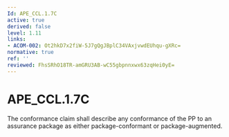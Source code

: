 ```yaml
---
Id: APE_CCL.1.7C
active: true
derived: false
level: 1.11
links:
- ACOM-002: Ot2hkD7x2fiW-5J7gQgJBplC34VAxjvwdEUhqu-gXRc=
normative: true
ref: ''
reviewed: FhsSRhO18TR-amGRU3AB-wC55gbpnnxwx63zqHei0yE=
---
```


# APE_CCL.1.7C

The conformance claim shall describe any conformance of the PP to an assurance package as either package-conformant or package-augmented.